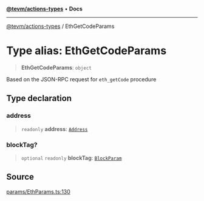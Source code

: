 [**@tevm/actions-types**](../README.md) • **Docs**

***

[@tevm/actions-types](../globals.md) / EthGetCodeParams

# Type alias: EthGetCodeParams

> **EthGetCodeParams**: `object`

Based on the JSON-RPC request for `eth_getCode` procedure

## Type declaration

### address

> `readonly` **address**: [`Address`](Address.md)

### blockTag?

> `optional` `readonly` **blockTag**: [`BlockParam`](BlockParam.md)

## Source

[params/EthParams.ts:130](https://github.com/evmts/tevm-monorepo/blob/main/packages/actions-types/src/params/EthParams.ts#L130)
